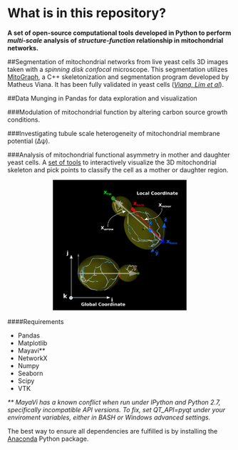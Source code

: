 # What is in this repository?
**A set of open-source computational tools developed in Python to perform *multi-scale* analysis of *structure-function* relationship in mitochondrial networks.**

##Segmentation of mitochondrial networks from live yeast cells 3D images taken with a *spinning disk confocal* microscope.
This segmentation utilizes [MitoGraph](https://github.com/vianamp/MitoGraph.git), a C++ skeletonization and segmentation program developed by Matheus Viana. It has been fully validated in yeast cells \([*Viana, Lim et al*](http://www.ncbi.nlm.nih.gov/pubmed/25640425)\). 

##Data Munging in Pandas for data exploration and visualization

###Modulation of mitochondrial function by altering carbon source growth conditions.

###Investigating tubule scale heterogeneity of mitochondrial membrane potential (Δψ).

###Analysis of mitochondrial functional asymmetry in mother and daughter yeast cells.
A [set of tools](https://github.com/moosekaka/sweepython/tree/master/vtk_viz) to interactively visualize the 3D mitochondrial skeleton and pick points to classify the cell as a mother or daughter region.

<p align="center">
<img src="https://github.com/moosekaka/sweepython/blob/master/images/coors.png" width="300" />
</p>

####Requirements
* Pandas
* Matplotlib
* Mayavi\**
* NetworkX
* Numpy
* Seaborn
* Scipy
* VTK

_\** MayaVi has a known conflict when run under IPython and Python 2.7, specifically incompatible API versions. To fix, set QT_API=pyqt under your enviroment variables, either in BASH or Windows advanced settings._


The best way to ensure all dependencies are fulfilled is by installing the [Anaconda](https://www.continuum.io/downloads) Python package.

